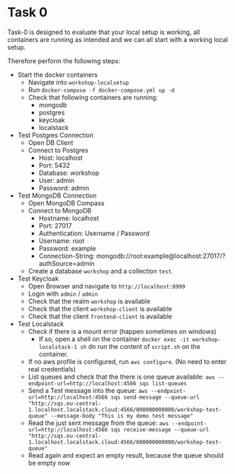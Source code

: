 # Task 0

Task-0 is designed to evaluate that your local setup is working, all containers are running as intended and we can all start with a working local setup.

Therefore perform the following steps:

- Start the docker containers
  - Navigate into `workshop-localsetup`
  - Run `docker-compose -f docker-compose.yml up -d`
  - Check that following containers are running:
    - mongodb
    - postgres
    - keycloak
    - localstack
- Test Postgres Connection
  - Open DB Client
  - Connect to Postgres
    - Host: localhost
    - Port: 5432
    - Database: workshop
    - User: admin
    - Password: admin
- Test MongoDB Connection
  - Open MongoDB Compass
  - Connect to MongoDB
    - Hostname: localhost
    - Port: 27017
    - Authentication: Username / Password
    - Username: root
    - Password: example
    - Connection-String: mongodb://root:example@localhost:27017/?authSource=admin
  - Create a database `workshop` and a collection `test`.
- Test Keycloak
  - Open Browser and navigate to `http://localhost:8999`
  - Login with `admin` / `admin`
  - Check that the realm `workshop` is available
  - Check that the client `workshop-client` is available
  - Check that the client `frontend-client` is available
- Test Localstack
  - Check if there is a mount error (happen sometimes on windows)
    - If so, open a shell on the container `docker exec -it workshop-localstack-1 sh` dn run the content of `script.sh` on the container.
  - If no aws profile is configured, run `aws configure`. (No need to enter real credentials)
  - List queues and check that the there is one queue available: `aws --endpoint-url=http://localhost:4566 sqs list-queues`
  - Send a Test message into the queue: `aws --endpoint-url=http://localhost:4566 sqs send-message --queue-url "http://sqs.eu-central-1.localhost.localstack.cloud:4566/000000000000/workshop-test-queue" --message-body "This is my demo test message"`
  - Read the just sent message from the queue: `aws --endpoint-url=http://localhost:4566 sqs receive-message --queue-url "http://sqs.eu-central-1.localhost.localstack.cloud:4566/000000000000/workshop-test-queue"`
  - Read again and expect an empty result, because the queue should be empty now

